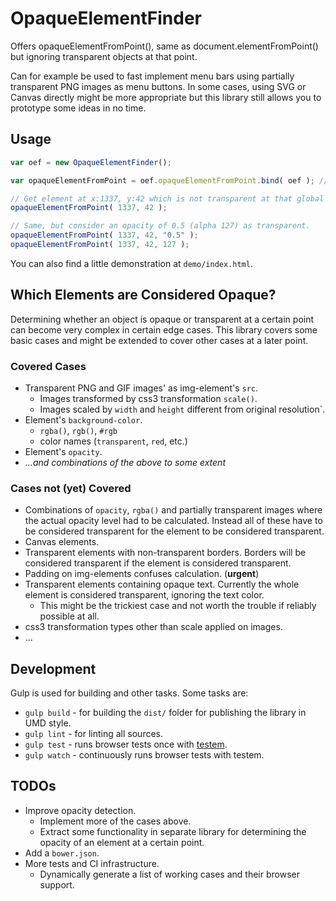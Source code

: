 # OpaqueElementFinder

Offers opaqueElementFromPoint(), same as document.elementFromPoint() but ignoring transparent objects at that point.

Can for example be used to fast implement menu bars using partially transparent PNG images as menu buttons.
In some cases, using SVG or Canvas directly might be more appropriate but this library still allows you to prototype some ideas in no time. 

## Usage

```JavaScript
var oef = new OpaqueElementFinder();

var opaqueElementFromPoint = oef.opaqueElementFromPoint.bind( oef ); // optional

// Get element at x:1337, y:42 which is not transparent at that global coordinate: 
opaqueElementFromPoint( 1337, 42 );

// Same, but consider an opacity of 0.5 (alpha 127) as transparent.
opaqueElementFromPoint( 1337, 42, "0.5" );
opaqueElementFromPoint( 1337, 42, 127 );
```

You can also find a little demonstration at `demo/index.html`.

## Which Elements are Considered Opaque?

Determining whether an object is opaque or transparent at a certain point can become very complex in certain edge cases.
This library covers some basic cases and might be extended to cover other cases at a later point.

### Covered Cases
* Transparent PNG and GIF images' as img-element's `src`.
    * Images transformed by css3 transformation `scale()`.
    * Images scaled by `width` and `height` different from original resolution`.
* Element's `background-color`.
    * `rgba()`, `rgb()`, `#rgb`
    * color names (`transparent`, `red`, etc.)
* Element's `opacity`.
* *...and combinations of the above to some extent*

### Cases not (yet) Covered
* Combinations of `opacity`, `rgba()` and partially transparent images where the actual opacity level had to be calculated. Instead all of these have to be considered transparent for the element to be considered transparent.
* Canvas elements.
* Transparent elements with non-transparent borders. Borders will be considered transparent if the element is considered transparent.
* Padding on img-elements confuses calculation. (**urgent**)
* Transparent elements containing opaque text. Currently the whole element is considered transparent, ignoring the text color.
    * This might be the trickiest case and not worth the trouble if reliably possible at all.
* css3 transformation types other than scale applied on images.
* ...

## Development
Gulp is used for building and other tasks. Some tasks are:
* `gulp build` - for building the `dist/` folder for publishing the library in UMD style.
* `gulp lint` - for linting all sources.
* `gulp test` - runs browser tests once with [testem](https://github.com/airportyh/testem).
* `gulp watch` - continuously runs browser tests with testem.

## TODOs
* Improve opacity detection.
    * Implement more of the cases above.
    * Extract some functionality in separate library for determining the opacity of an element at a certain point.
* Add a `bower.json`.
* More tests and CI infrastructure.
    * Dynamically generate a list of working cases and their browser support.
